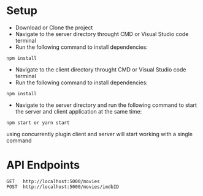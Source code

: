 # Setup

- Download or Clone the project
- Navigate to the server directory throught CMD or Visual Studio code terminal
- Run the following command to install dependencies:

```
npm install
```

- Navigate to the client directory throught CMD or Visual Studio code terminal
- Run the following command to install dependencies:

```
npm install
```

- Navigate to the server directory and run the following command to start the server and client application at the same time:

```
npm start or yarn start
```

using concurrently plugin client and server will start working with a single command

# API Endpoints

```
GET   http://localhost:5000/movies
POST  http://localhost:5000/movies/imdbID
```
